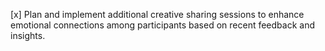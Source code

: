 [x] Plan and implement additional creative sharing sessions to enhance emotional connections among participants based on recent feedback and insights.